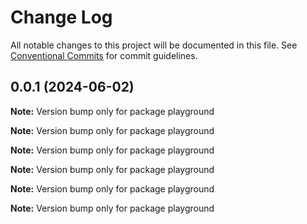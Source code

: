 # Change Log

All notable changes to this project will be documented in this file.
See [Conventional Commits](https://conventionalcommits.org) for commit guidelines.

## 0.0.1 (2024-06-02)

**Note:** Version bump only for package playground

**Note:** Version bump only for package playground

**Note:** Version bump only for package playground

**Note:** Version bump only for package playground

**Note:** Version bump only for package playground

**Note:** Version bump only for package playground
